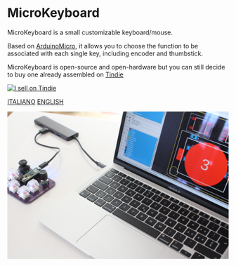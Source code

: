 # MicroKeyboard

MicroKeyboard is a small customizable keyboard/mouse.


Based on [ArduinoMicro](https://store.arduino.cc/products/arduino-micro), it allows you to choose the function to be associated with each single key, including encoder and thumbstick.



MicroKeyboard is open-source and open-hardware but you can still decide to buy one already assembled on [Tindie](https://www.tindie.com/products/chris_maker_/microkeyboard/)

<picture><a href="https://www.tindie.com/stores/chris_maker_/?ref=offsite_badges&utm_source=sellers_chris_maker_&utm_medium=badges&utm_campaign=badge_medium"><img src="https://d2ss6ovg47m0r5.cloudfront.net/badges/tindie-mediums.png" alt="I sell on Tindie" width="150" height="78"></a><picture>



[ITALIANO](https://github.com/ChristianIannella/MicroKeyboard/blob/main/ITALIANO.md)
[ENGLISH](https://github.com/ChristianIannella/MicroKeyboard/blob/main/ENGLISH.md)


![MicroKeyboard](https://github.com/ChristianIannella/MicroKeyboard/blob/main/media/5.jpg)



  

  
  


